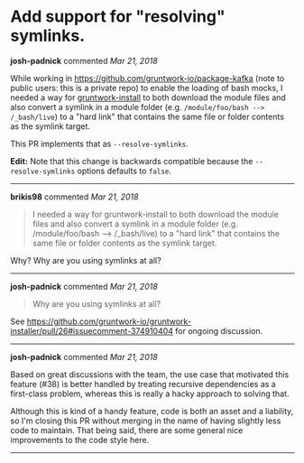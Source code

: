 # Add support for "resolving" symlinks.

**josh-padnick** commented *Mar 21, 2018*

While working in https://github.com/gruntwork-io/package-kafka (note to public users: this is a private repo) to enable the loading of bash mocks, I needed a way for [gruntwork-install](https://github.com/gruntwork-io/gruntwork-installer) to both download the module files and also convert a symlink in a module folder (e.g. `/module/foo/bash --> /_bash/live`) to a "hard link" that contains the same file or folder contents as the symlink target.

This PR implements that as `--resolve-symlinks`.

**Edit:** Note that this change is backwards compatible because the `--resolve-symlinks` options defaults to `false`.
<br />
***


**brikis98** commented *Mar 21, 2018*

> I needed a way for gruntwork-install to both download the module files and also convert a symlink in a module folder (e.g. /module/foo/bash --> /_bash/live) to a "hard link" that contains the same file or folder contents as the symlink target.

Why? Why are you using symlinks at all? 
***

**josh-padnick** commented *Mar 21, 2018*

> Why are you using symlinks at all?

See https://github.com/gruntwork-io/gruntwork-installer/pull/26#issuecomment-374910404 for ongoing discussion.
***

**josh-padnick** commented *Mar 21, 2018*

Based on great discussions with the team, the use case that motivated this feature (#38) is better handled by treating recursive dependencies as a first-class problem, whereas this is really a hacky approach to solving that.

Although this is kind of a handy feature, code is both an asset and a liability, so I'm closing this PR without merging in the name of having slightly less code to maintain. That being said, there are some general nice improvements to the code style here.
***

